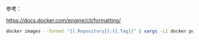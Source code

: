 
参考：

https://docs.docker.com/engine/cli/formatting/


```bash
docker images --format "{{.Repository}}:{{.Tag}}" | xargs -L1 docker pull
```